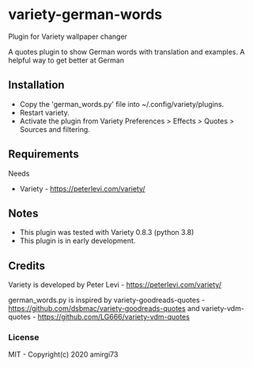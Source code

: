 # variety-german-words

Plugin for Variety wallpaper changer 

A quotes plugin to show German words with translation and examples. A helpful way to get better at German

## Installation

- Copy the 'german_words.py' file into ~/.config/variety/plugins.
- Restart variety.
- Activate the plugin from Variety Preferences > Effects > Quotes > Sources and filtering.

## Requirements

Needs
- Variety - https://peterlevi.com/variety/

## Notes

- This plugin was tested with Variety 0.8.3 (python 3.8)
- This plugin is in early development.

## Credits

Variety is developed by Peter Levi  - https://peterlevi.com/variety/

german_words.py is inspired by variety-goodreads-quotes  - https://github.com/dsbmac/variety-goodreads-quotes and variety-vdm-quotes  - https://github.com/LG666/variety-vdm-quotes


### License

MIT - Copyright(c) 2020 amirgi73
